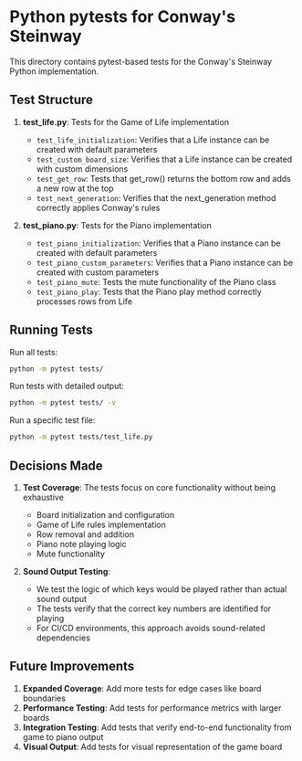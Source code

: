 # Python pytests for Conway's Steinway

This directory contains pytest-based tests for the Conway's Steinway Python implementation.

## Test Structure

1. **test_life.py**: Tests for the Game of Life implementation
   - `test_life_initialization`: Verifies that a Life instance can be created with default parameters
   - `test_custom_board_size`: Verifies that a Life instance can be created with custom dimensions
   - `test_get_row`: Tests that get_row() returns the bottom row and adds a new row at the top
   - `test_next_generation`: Verifies that the next_generation method correctly applies Conway's rules

2. **test_piano.py**: Tests for the Piano implementation
   - `test_piano_initialization`: Verifies that a Piano instance can be created with default parameters
   - `test_piano_custom_parameters`: Verifies that a Piano instance can be created with custom parameters
   - `test_piano_mute`: Tests the mute functionality of the Piano class
   - `test_piano_play`: Tests that the Piano play method correctly processes rows from Life

## Running Tests

Run all tests:
```bash
python -m pytest tests/
```

Run tests with detailed output:
```bash
python -m pytest tests/ -v
```

Run a specific test file:
```bash
python -m pytest tests/test_life.py
```

## Decisions Made

1. **Test Coverage**: The tests focus on core functionality without being exhaustive
   - Board initialization and configuration
   - Game of Life rules implementation
   - Row removal and addition
   - Piano note playing logic
   - Mute functionality

2. **Sound Output Testing**: 
   - We test the logic of which keys would be played rather than actual sound output
   - The tests verify that the correct key numbers are identified for playing
   - For CI/CD environments, this approach avoids sound-related dependencies

## Future Improvements

1. **Expanded Coverage**: Add more tests for edge cases like board boundaries
2. **Performance Testing**: Add tests for performance metrics with larger boards
3. **Integration Testing**: Add tests that verify end-to-end functionality from game to piano output
4. **Visual Output**: Add tests for visual representation of the game board
